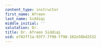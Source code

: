 ```yaml
---
content_type: instructor
first_name: Afreen
last_name: Siddiqi
middle_initial: ''
salutation: Dr.
title: Dr. Afreen Siddiqi
uid: e782ff1a-93f7-7f90-ff90-102e58bd2532
---
```

